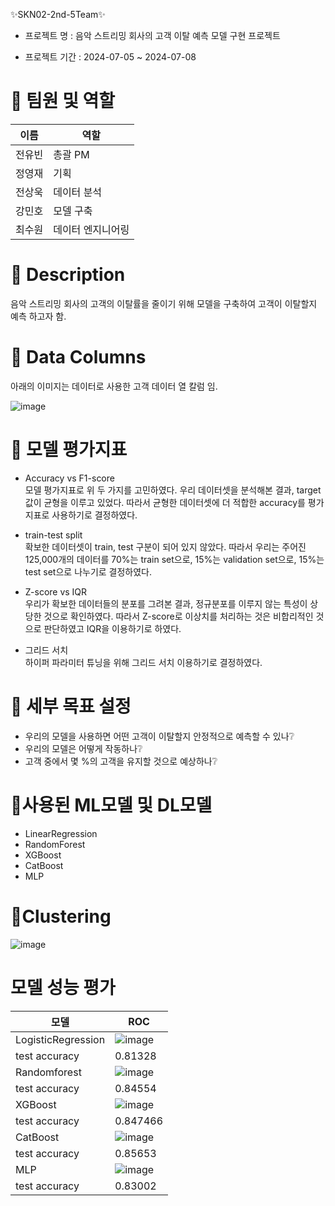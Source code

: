 ✨SKN02-2nd-5Team✨

- 프로젝트 명 : 음악 스트리밍 회사의 고객 이탈 예측 모델 구현 프로젝트 

- 프로젝트 기간 : 2024-07-05 ~ 2024-07-08

# 👀 팀원 및 역할

| 이름     | 역할            |
|----------|-----------------|
| 전유빈   | 총괄 PM         |
| 정영재   | 기획            |
| 전상욱   | 데이터 분석     |
| 강민호   | 모델 구축       |
| 최수원   | 데이터 엔지니어링|

# 👀 Description
음악 스트리밍 회사의 고객의 이탈률을 줄이기 위해 모델을 구축하여 고객이 이탈할지 예측 하고자 함.



# 👀 Data Columns
아래의 이미지는 데이터로 사용한 고객 데이터 열 칼럼 임.

![image](https://github.com/SKNETWORKS-FAMILY-AICAMP/SKN02-2nd-5Team/assets/169418269/1c2a41ef-ae08-45fc-9bfe-74b268cfc5c2)



# 👀 모델 평가지표 

- Accuracy vs F1-score <br>
모델 평가지표로 위 두 가지를 고민하였다. 우리 데이터셋을 분석해본 결과, target값이 균형을 이루고 있었다. 따라서 균형한 데이터셋에 더 적합한 accuracy를 평가지표로 사용하기로 결정하였다.


- train-test split <br>
확보한 데이터셋이 train, test 구분이 되어 있지 않았다. 따라서 우리는 주어진 125,000개의 데이터를 70%는 train set으로, 15%는 validation set으로, 15%는 test set으로 나누기로 결정하였다.


- Z-score vs IQR <br>
우리가 확보한 데이터들의 분포를 그려본 결과, 정규분포를 이루지 않는 특성이 상당한 것으로 확인하였다. 따라서 Z-score로 이상치를 처리하는 것은 비합리적인 것으로 판단하였고 IQR을 이용하기로 하였다.


- 그리드 서치 <br>
하이퍼 파라미터 튜닝을 위해 그리드 서치 이용하기로 결정하였다.


# 👀 세부 목표 설정 
- 우리의 모델을 사용하면 어떤 고객이 이탈할지 안정적으로 예측할 수 있나❔
- 우리의 모델은 어떻게 작동하나❔
- 고객 중에서 몇 %의 고객을 유지할 것으로 예상하나❔

# 👀사용된 ML모델 및 DL모델 
- LinearRegression
- RandomForest
- XGBoost
- CatBoost
- MLP


# 👀Clustering
![image](https://github.com/SKNETWORKS-FAMILY-AICAMP/SKN02-2nd-5Team/assets/127372470/ebe03fa1-acea-4be1-91d2-28a6d4227851)



# 모델 성능 평가
| 모델                 | ROC            |
|----------------------|-----------------|
| LogisticRegression   | ![image](https://github.com/SKNETWORKS-FAMILY-AICAMP/SKN02-2nd-5Team/assets/127372470/28bb8820-c9e9-4653-a573-c1ac74ca2b3d) |
| test accuracy | 0.81328 |
| Randomforest   | ![image](https://github.com/SKNETWORKS-FAMILY-AICAMP/SKN02-2nd-5Team/assets/127372470/90827e7a-5f1d-441d-a38b-3d2d97b2cb64)|
| test accuracy | 0.84554 |
| XGBoost   | ![image](https://github.com/SKNETWORKS-FAMILY-AICAMP/SKN02-2nd-5Team/assets/127372470/a6704b4e-bcdc-484c-a02f-91d6b3e0f138)|
| test accuracy | 0.847466 |
| CatBoost   | ![image](https://github.com/SKNETWORKS-FAMILY-AICAMP/SKN02-2nd-5Team/assets/127372470/3c196c98-6573-4d15-98e6-9389ca334b0c)|
| test accuracy | 0.85653 |
| MLP  | ![image](https://github.com/SKNETWORKS-FAMILY-AICAMP/SKN02-2nd-5Team/assets/127372470/3e933c3b-3dce-4647-bcdb-d5c80a18f9b0)|
| test accuracy | 0.83002 |
